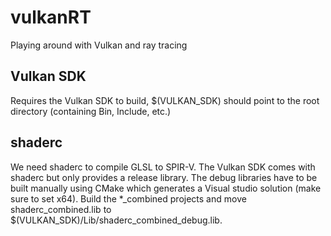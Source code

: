 # vulkanRT
Playing around with Vulkan and ray tracing

## Vulkan SDK
Requires the Vulkan SDK to build, $(VULKAN_SDK) should point to the root directory (containing Bin, Include, etc.)

## shaderc
We need shaderc to compile GLSL to SPIR-V. The Vulkan SDK comes with shaderc but only provides a release library. The debug libraries have to be built manually using CMake which generates a Visual studio solution (make sure to set x64). Build the \*\_combined projects and move shaderc_combined.lib to  $(VULKAN_SDK)/Lib/shaderc_combined_debug.lib.
